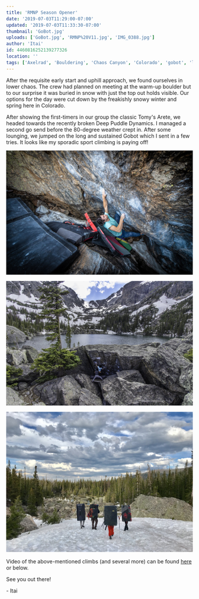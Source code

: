 ```yaml
---
title: 'RMNP Season Opener'
date: '2019-07-03T11:29:00-07:00'
updated: '2019-07-03T11:33:30-07:00'
thumbnail: 'GoBot.jpg'
uploads: ['GoBot.jpg', 'RMNP%20V11.jpg', 'IMG_0388.jpg']
author: 'Itai'
id: 4460816252139277326
location: ''
tags: ['Axelrad', 'Bouldering', 'Chaos Canyon', 'Colorado', 'gobot', 'lower', 'Mountain', 'park', 'RMNP', 'v11']
---
```


After the requisite early start and uphill approach, we found ourselves in lower chaos. The crew had planned on meeting at the warm-up boulder but to our surprise it was buried in snow with just the top out holds visible. Our options for the day were cut down by the freakishly snowy winter and spring here in Colorado.

After showing the first-timers in our group the classic Tomy's Arete, we headed towards the recently broken Deep Puddle Dynamics. I managed a second go send before the 80-degree weather crept in. After some lounging, we jumped on the long and sustained Gobot which I sent in a few tries. It looks like my sporadic sport climbing is paying off!

![The lower section of Gobot (V11). Photo by Coleman Becker.](uploads/GoBot.jpg)

![The upper section of Gobot (V11). Photo by Coleman Becker.](uploads/RMNP%20V11.jpg)

![Hiking out over the heavy snowpack.](uploads/IMG_0388.jpg)

Video of the above-mentioned climbs (and several more) can be found [here](https://www.youtube.com/watch?v=lAHHoMg1xf8) or below.

See you out there!

\- Itai
